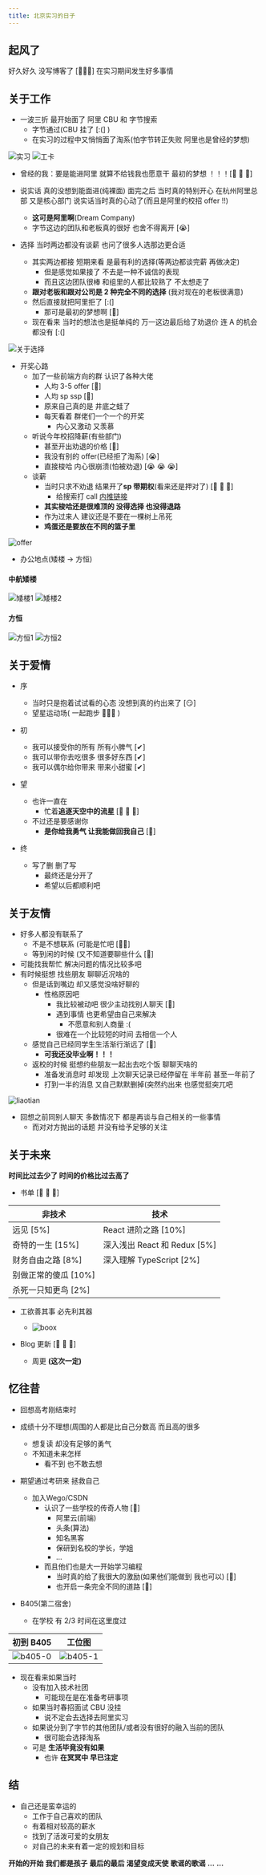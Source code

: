 ```yaml
---
title: 北京实习的日子
---
```


## 起风了

好久好久 没写博客了 [🙈🙈🙈] 在实习期间发生好多事情 

<Meting server="netease"
        type="song"
        mid="1330348068"
        :lrc-type="3"/>

## 关于工作

- 一波三折 最开始面了 阿里 CBU 和 字节搜索
  - 字节通过(CBU 挂了 [:(] )
  - 在实习的过程中又悄悄面了淘系(怕字节转正失败 阿里也是曾经的梦想)

![实习](https://img.wsmpage.cn/blog/shixi.jpeg?imageMogr2/thumbnail/400x250!)
![工卡](https://img.wsmpage.cn/blog/gongka.jpg?imageMogr2/thumbnail/220x250!)

- 曾经的我：要是能进阿里 就算不给钱我也愿意干 最初的梦想 ！！！[👊 👊 👊]

- 说实话 真的没想到能面进(纯裸面) 面完之后 当时真的特别开心 在杭州阿里总部 又是核心部门 说实话当时真的心动了(而且是阿里的校招 offer !!)
  - **这可是阿里啊**(Dream Company)
  - 字节这边的团队和老板真的很好 也舍不得离开 [😭]
- 选择 当时两边都没有谈薪 也问了很多人选那边更合适
  - 其实两边都接 短期来看 是最有利的选择(等两边都谈完薪 再做决定)
    - 但是感觉如果接了 不去是一种不诚信的表现
    - 而且这边团队很棒 和组里的人都比较熟了 不太想走了
  - **跟对老板和跟对公司是 2 种完全不同的选择** (我对现在的老板很满意) 
  - 然后直接就把阿里拒了 [:(]
    - 那可是最初的梦想啊 [🤔]
  - 现在看来 当时的想法也是挺单纯的 万一这边最后给了劝退价 连 A 的机会都没有 [:(]

<Meting server="netease"
        type="song"
        mid="429459947"
        :lrc-type="3"/>

![关于选择](https://img.wsmpage.cn/blog/mmexport1599735072406.jpg)

- 开奖心路
  - 加了一些前端方向的群 认识了各种大佬
    - 人均 3-5 offer [👀]
    - 人均 sp ssp [👀]
    - 原来自己真的是 井底之蛙了
    - 每天看着 群佬们一个一个的开奖
      - 内心又激动 又羡慕
  - 听说今年校招降薪(有些部门)
    - 甚至开出劝退的价格 [🤢]
    - 我没有别的 offer(已经拒了淘系) [😭]
    - 直接梭哈 内心很崩溃(怕被劝退) [😭 😭 😭]
  - 谈薪
    - 当时只求不劝退 结果开了**sp 带期权**(看来还是押对了) [🙈 🙈 🙈]
      - 给搜索打 call [内推链接](https://job.toutiao.com/s/JHVSS48)
    - **其实梭哈还是很难顶的 没得选择 也没得退路**
    - 作为过来人 建议还是不要在一棵树上吊死
    - **鸡蛋还是要放在不同的篮子里**

![offer](https://img.wsmpage.cn/blog/offer.jpg?imageMogr2/thumbnail/300x300)

- 办公地点(矮楼 -> 方恒)

#### 中航矮楼

![矮楼1](https://img.wsmpage.cn/blog/zongbu.jpeg?imageMogr2/thumbnail/300x300)
![矮楼2](https://img.wsmpage.cn/blog/zongbu2.jpeg?imageMogr2/thumbnail/300x300)

#### 方恒

![方恒1](https://img.wsmpage.cn/blog/xinzongbu1.jpg?imageMogr2/thumbnail/300x300)
![方恒2](https://img.wsmpage.cn/blog/xinzongbu2.jpg?imageMogr2/thumbnail/300x300)

## 关于爱情

- 序
  - 当时只是抱着试试看的心态 没想到真的约出来了 [😏]
  - 望星运动场( 一起跑步 🏃‍♀️🏃 )

- 初
  - 我可以接受你的所有 所有小脾气 [✔]
  - 我可以带你去吃很多 很多好东西 [✔]
  - 我可以偶尔给你带来 带来小甜蜜 [✔]


<Meting server="netease"
        type="song"
        mid="553755659"
        :lrc-type="3"/>

- 望
  - 也许一直在
    - 忙着**追逐天空中的流星** [🚵 🚵 🚵]
  - 不过还是要感谢你
    - **是你给我勇气 让我能做回我自己** [👫]

- 终
  - 写了删 删了写
    - 最终还是分开了 
    - 希望以后都顺利吧

## 关于友情

- 好多人都没有联系了
  - 不是不想联系 (可能是忙吧 [👨‍💻]
  - 等到闲的时候 (又不知道要聊些什么 [🤦]
- 可能找我帮忙 解决问题的情况比较多吧
- 有时候挺想 找些朋友 聊聊近况啥的
  - 但是话到嘴边 却又感觉没啥好聊的
    - 性格原因吧
      - 我比较被动吧 很少主动找别人聊天 [🤦]
      - 遇到事情 也更希望由自己来解决
        - 不愿意和别人商量 :(
      - 很难在一个比较短的时间 去相信一个人
  - 感觉自己已经同学生生活渐行渐远了 [🤦]
    - **可我还没毕业啊！！！**
  - 返校的时候 挺想约些朋友一起出去吃个饭 聊聊天啥的
    - 准备发消息时 却发现 上次聊天记录已经停留在 半年前 甚至一年前了
    - 打到一半的消息 又自己默默删掉(突然约出来 也感觉挺突兀吧

![liaotian](https://img.wsmpage.cn/blog/liaotian.jpg)

- 回想之前同别人聊天 多数情况下 都是再谈与自己相关的一些事情
  - 而对对方抛出的话题 并没有给予足够的关注

## 关于未来

**时间比过去少了 时间的价格比过去高了**

- 书单 [🐛 🐛 🐛]

| 非技术               | 技术                         |
| -------------------- | ---------------------------- |
| 远见 [5%]            | React 进阶之路 [10%]         |
| 奇特的一生 [15%]     | 深入浅出 React 和 Redux [5%] |
| 财务自由之路 [8%]    | 深入理解 TypeScript [2%]     |
| 别做正常的傻瓜 [10%] |                              |
| 杀死一只知更鸟 [2%]  |                              |

- 工欲善其事 必先利其器

  - ![boox](https://img.wsmpage.cn/blog/boox.jpg?imageMogr2/thumbnail/300x300)

- Blog 更新 [🐛 🐛 🐛]
  - 周更 **(这次一定)**

## 忆往昔

- 回想高考刚结束时
- 成绩十分不理想(周围的人都是比自己分数高 而且高的很多
  - 想复读 却没有足够的勇气
  - 不知道未来怎样
    - 看不到 也不敢去想
- 期望通过考研来 拯救自己
  - 加入Wego/CSDN
    - 认识了一些学校的传奇人物 [💪]
      - 阿里云(前端)
      - 头条(算法)
      - 知名黑客
      - 保研到名校的学长，学姐
      - ...
    - 而且他们也是大一开始学习编程
      - 当时真的给了我很大的激励(如果他们能做到 我也可以) [🙏]
      - 也开启一条完全不同的道路 [🙏]

- B405(第二宿舍)
  - 在学校 有 2/3 时间在这里度过

| 初到 B405                                                                       | 工位图                                                                         |
| ------------------------------------------------------------------------------- | ------------------------------------------------------------------------------ |
| ![b405-0](https://img.wsmpage.cn/blog/b405-0.jpeg?imageMogr2/thumbnail/300x300) | ![b405-1](https://img.wsmpage.cn/blog/b405-1.jpg?imageMogr2/thumbnail/300x300) |

- 现在看来如果当时
  - 没有加入技术社团
    - 可能现在是在准备考研事项
  - 如果当时春招面试 CBU 没挂
    - 说不定会去选择去阿里实习
  - 如果说分到了字节的其他团队/或者没有很好的融入当前的团队
    - 很可能会选择淘系
  - 可是 **生活毕竟没有如果**
    - 也许 **在冥冥中 早已注定**

## 结

- 自己还是蛮幸运的
  - 工作于自己喜欢的团队
  - 有着相对较高的薪水
  - 找到了活泼可爱的女朋友
  - 对自己的未来有着一定的规划和目标

**开始的开始**
**我们都是孩子**
**最后的最后**
**渴望变成天使**
**歌谣的歌谣**
**...**
**...**

<Meting server="netease"
        type="song"
        mid="5240550"
        :lrc-type="3"/>
